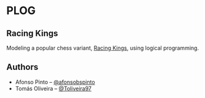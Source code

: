# PLOG

## Racing Kings
Modeling a popular chess variant, [Racing Kings](https://lichess.org/variant/racingKings), using logical programming.

## Authors
* Afonso Pinto – [@afonsobspinto](https://github.com/afonsobspinto)
* Tomás Oliveira – [@Toliveira97](https://github.com/Toliveira97)

